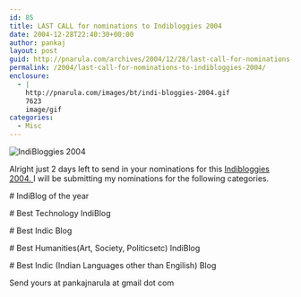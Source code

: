 ```yaml
---
id: 85
title: LAST CALL for nominations to Indibloggies 2004
date: 2004-12-28T22:40:30+00:00
author: pankaj
layout: post
guid: http://pnarula.com/archives/2004/12/28/last-call-for-nominations-to-indibloggies-2004/
permalink: /2004/last-call-for-nominations-to-indibloggies-2004/
enclosure:
  - |
    http://pnarula.com/images/bt/indi-bloggies-2004.gif
    7623
    image/gif
categories:
  - Misc
---
```

![IndiBloggies 2004](http://pnarula.com/images/bt/indi-bloggies-2004.gif)

Alright just 2 days left to send in your nominations for this <a href="http://indibloggies.blogspot.com" onclick="_gaq.push(['_trackEvent', 'outbound-article', 'http://indibloggies.blogspot.com', 'Indibloggies 2004. ']);" >Indibloggies 2004. </a> I will be submitting my nominations for the following categories.

\# IndiBlog of the year
  
\# Best Technology IndiBlog
  
\# Best Indic Blog
  
\# Best Humanities(Art, Society, Politicsetc) IndiBlog
  
\# Best Indic (Indian Languages other than Engilish) Blog

Send yours at pankajnarula at gmail dot com
